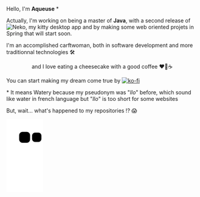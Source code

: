 Hello, I'm **Aqueuse**  \*

Actually, I'm working on being a master of **Java**, with a second release of ![Neko](https://github.com/Aqueuse/NekoV2), my kitty desktop app and by making some web oriented projets in Spring that will start soon.

I'm an accomplished carftwoman, both in software development and more traditionnal technologies 🛠 <br> <center>and I love eating a cheesecake with a good coffee ❤🍰☕</center>

You can start making my dream come true by [![ko-fi](https://ko-fi.com/img/githubbutton_sm.svg)](https://ko-fi.com/V7V5AEGCL)

\* It means Watery because my pseudonym was "*llo*" before, which sound like water in french language but "*llo*" is too short for some websites

But, wait... what's happened to my repositories !? 😱

![repo](https://github.com/Aqueuse/Aqueuse/blob/output/github-contribution-grid-snake.svg)
